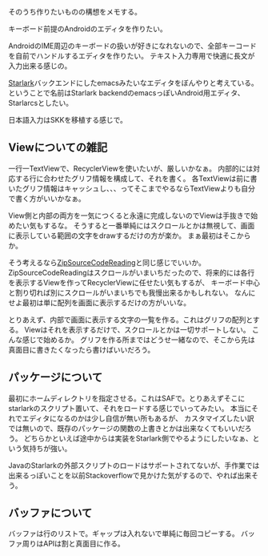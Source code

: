 そのうち作りたいものの構想をメモする。

キーボード前提のAndroidのエディタを作りたい。

AndroidのIME周辺のキーボードの扱いが好きになれないので、全部キーコードを自前でハンドルするエディタを作りたい。
テキスト入力専用で快適に長文が入力出来る感じの。

[Starlark](Starlark)バックエンドにしたemacsみたいなエディタをぼんやりと考えている。
ということで名前はStarlark backendのemacsっぽいAndroid用エディタ、Starlarcsとしたい。

日本語入力はSKKを移植する感じで。

## Viewについての雑記

一行一TextViewで、RecyclerViewを使いたいが、厳しいかなぁ。
内部的には対応する行に合わせたグリフ情報を構成して、それを書く。
各TextViewは前に書いたグリフ情報はキャッシュし、、、ってそこまでやるならTextViewよりも自分で書く方がいいかなぁ。

View側と内部の両方を一気につくると永遠に完成しないのでViewは手抜きで始めたい気もするな。
そうすると一番単純にはスクロールとかは無視して、画面に表示している範囲の文字をdrawするだけの方が楽か。
まぁ最初はそこからか。

そう考えるなら[ZipSourceCodeReading](ZipSourceCodeReading)と同じ感じでいいか。
ZipSourceCodeReadingはスクロールがいまいちだったので、将来的には各行を表示するViewを作ってRecyclerViewに任せたい気もするが、
キーボード中心と割り切れば別にスクロールがいまいちでも我慢出来るかもしれない。
なんにせよ最初は単に配列を画面に表示するだけの方がいいな。

とりあえず、内部で画面に表示する文字の一覧を作る。これはグリフの配列とする。
Viewはそれを表示するだけで、スクロールとかは一切サポートしない。
こんな感じで始めるか。
グリフを作る所まではどうせ一緒なので、そこから先は真面目に書きたくなったら書けばいいだろう。

## パッケージについて

最初にホームディレクトリを指定させる。これはSAFで。とりあえずそこにstarlarkのスクリプト置いて、それをロードする感じでいってみたい。
本当にそれでエディタになるのかは少し自信が無い所もあるが、
カスタマイズしたい訳では無いので、既存のパッケージの関数の上書きとかは出来なくてもいいだろう。
どちらかといえば途中からは実装をStarlark側でやるようにしたいなぁ、という気持ちが強い。

JavaのStarlarkの外部スクリプトのロードはサポートされてないが、手作業では出来るっぽいことを以前Stackoverflowで見かけた気がするので、やれば出来そう。

## バッファについて

バッファは行のリストで。ギャップは入れないで単純に毎回コピーする。
バッファ周りはAPIは割と真面目に作る。
